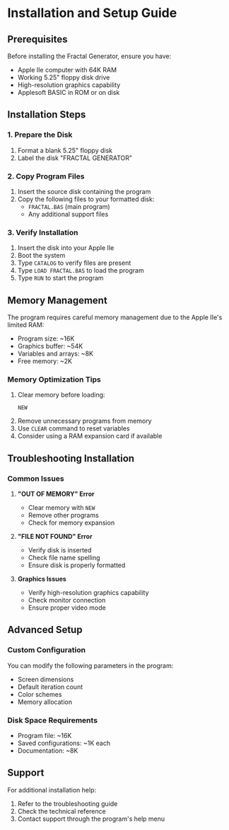 # Installation and Setup Guide

## Prerequisites

Before installing the Fractal Generator, ensure you have:
- Apple IIe computer with 64K RAM
- Working 5.25" floppy disk drive
- High-resolution graphics capability
- Applesoft BASIC in ROM or on disk

## Installation Steps

### 1. Prepare the Disk

1. Format a blank 5.25" floppy disk
2. Label the disk "FRACTAL GENERATOR"

### 2. Copy Program Files

1. Insert the source disk containing the program
2. Copy the following files to your formatted disk:
   - `FRACTAL.BAS` (main program)
   - Any additional support files

### 3. Verify Installation

1. Insert the disk into your Apple IIe
2. Boot the system
3. Type `CATALOG` to verify files are present
4. Type `LOAD FRACTAL.BAS` to load the program
5. Type `RUN` to start the program

## Memory Management

The program requires careful memory management due to the Apple IIe's limited RAM:

- Program size: ~16K
- Graphics buffer: ~54K
- Variables and arrays: ~8K
- Free memory: ~2K

### Memory Optimization Tips

1. Clear memory before loading:
   ```
   NEW
   ```
2. Remove unnecessary programs from memory
3. Use `CLEAR` command to reset variables
4. Consider using a RAM expansion card if available

## Troubleshooting Installation

### Common Issues

1. **"OUT OF MEMORY" Error**
   - Clear memory with `NEW`
   - Remove other programs
   - Check for memory expansion

2. **"FILE NOT FOUND" Error**
   - Verify disk is inserted
   - Check file name spelling
   - Ensure disk is properly formatted

3. **Graphics Issues**
   - Verify high-resolution graphics capability
   - Check monitor connection
   - Ensure proper video mode

## Advanced Setup

### Custom Configuration

You can modify the following parameters in the program:
- Screen dimensions
- Default iteration count
- Color schemes
- Memory allocation

### Disk Space Requirements

- Program file: ~16K
- Saved configurations: ~1K each
- Documentation: ~8K

## Support

For additional installation help:
1. Refer to the troubleshooting guide
2. Check the technical reference
3. Contact support through the program's help menu 